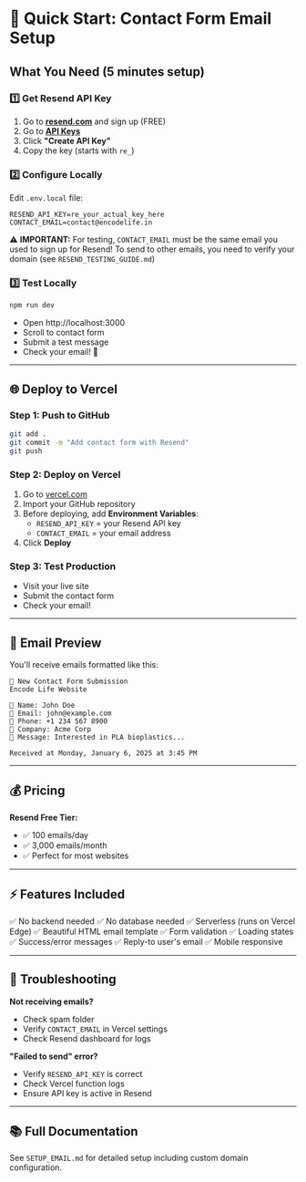 # 🚀 Quick Start: Contact Form Email Setup

## What You Need (5 minutes setup)

### 1️⃣ Get Resend API Key
1. Go to **[resend.com](https://resend.com)** and sign up (FREE)
2. Go to **[API Keys](https://resend.com/api-keys)**
3. Click **"Create API Key"**
4. Copy the key (starts with `re_`)

### 2️⃣ Configure Locally

Edit `.env.local` file:
```env
RESEND_API_KEY=re_your_actual_key_here
CONTACT_EMAIL=contact@encodelife.in
```

⚠️ **IMPORTANT:** For testing, `CONTACT_EMAIL` must be the same email you used to sign up for Resend!
To send to other emails, you need to verify your domain (see `RESEND_TESTING_GUIDE.md`)

### 3️⃣ Test Locally
```bash
npm run dev
```
- Open http://localhost:3000
- Scroll to contact form
- Submit a test message
- Check your email! 📧

---

## 🌐 Deploy to Vercel

### Step 1: Push to GitHub
```bash
git add .
git commit -m "Add contact form with Resend"
git push
```

### Step 2: Deploy on Vercel
1. Go to [vercel.com](https://vercel.com)
2. Import your GitHub repository
3. Before deploying, add **Environment Variables**:
   - `RESEND_API_KEY` = your Resend API key
   - `CONTACT_EMAIL` = your email address
4. Click **Deploy**

### Step 3: Test Production
- Visit your live site
- Submit the contact form
- Check your email!

---

## 📧 Email Preview

You'll receive emails formatted like this:

```
🌱 New Contact Form Submission
Encode Life Website

👤 Name: John Doe
📧 Email: john@example.com
📱 Phone: +1 234 567 8900
🏢 Company: Acme Corp
💬 Message: Interested in PLA bioplastics...

Received at Monday, January 6, 2025 at 3:45 PM
```

---

## 💰 Pricing

**Resend Free Tier:**
- ✅ 100 emails/day
- ✅ 3,000 emails/month
- ✅ Perfect for most websites

---

## ⚡ Features Included

✅ No backend needed
✅ No database needed
✅ Serverless (runs on Vercel Edge)
✅ Beautiful HTML email template
✅ Form validation
✅ Loading states
✅ Success/error messages
✅ Reply-to user's email
✅ Mobile responsive

---

## 🔧 Troubleshooting

**Not receiving emails?**
- Check spam folder
- Verify `CONTACT_EMAIL` in Vercel settings
- Check Resend dashboard for logs

**"Failed to send" error?**
- Verify `RESEND_API_KEY` is correct
- Check Vercel function logs
- Ensure API key is active in Resend

---

## 📚 Full Documentation

See `SETUP_EMAIL.md` for detailed setup including custom domain configuration.
